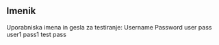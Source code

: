 ## Imenik

Uporabniska imena in gesla za testiranje:
    Username    Password
    user        pass
    user1       pass1
    test        pass
 
